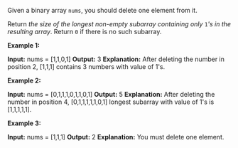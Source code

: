 Given a binary array  `nums`, you should delete one element from it.

Return  _the size of the longest non-empty subarray containing only_ `1`_'s in the resulting array_. Return  `0`  if there is no such subarray.

**Example 1:**

**Input:** nums = [1,1,0,1]
**Output:** 3
**Explanation:** After deleting the number in position 2, [1,1,1] contains 3 numbers with value of 1's.

**Example 2:**

**Input:** nums = [0,1,1,1,0,1,1,0,1]
**Output:** 5
**Explanation:** After deleting the number in position 4, [0,1,1,1,1,1,0,1] longest subarray with value of 1's is [1,1,1,1,1].

**Example 3:**

**Input:** nums = [1,1,1]
**Output:** 2
**Explanation:** You must delete one element.
